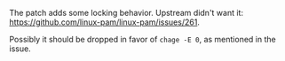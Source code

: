 The patch adds some locking behavior. Upstream didn't want it:
https://github.com/linux-pam/linux-pam/issues/261.

Possibly it should be dropped in favor of `chage -E 0`, as mentioned
in the issue.
